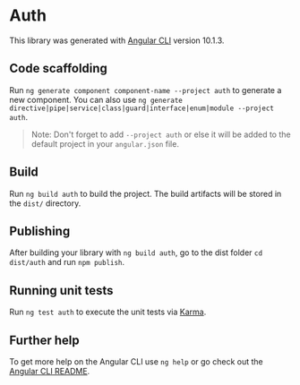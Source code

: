 # Auth

This library was generated with [Angular CLI](https://github.com/angular/angular-cli) version 10.1.3.

## Code scaffolding

Run `ng generate component component-name --project auth` to generate a new component. You can also use `ng generate directive|pipe|service|class|guard|interface|enum|module --project auth`.
> Note: Don't forget to add `--project auth` or else it will be added to the default project in your `angular.json` file. 

## Build

Run `ng build auth` to build the project. The build artifacts will be stored in the `dist/` directory.

## Publishing

After building your library with `ng build auth`, go to the dist folder `cd dist/auth` and run `npm publish`.

## Running unit tests

Run `ng test auth` to execute the unit tests via [Karma](https://karma-runner.github.io).

## Further help

To get more help on the Angular CLI use `ng help` or go check out the [Angular CLI README](https://github.com/angular/angular-cli/blob/master/README.md).
